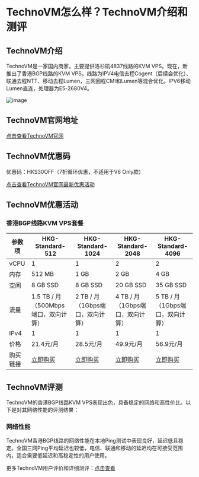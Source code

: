 # TechnoVM怎么样？TechnoVM介绍和测评

## TechnoVM介绍

TechnoVM是一家国内商家，主要提供洛杉矶4837线路的KVM VPS。现在，新推出了香港BGP线路的KVM VPS，线路为IPV4电信去程Cogent（后续会优化）、联通去程NTT、移动去程Lumen，三网回程CMI和Lumen等混合优化。IPV6移动Lumen直连，处理器为E5-2680V4。

![image](https://github.com/mb9528134/TechnoVM/assets/169513247/2e6a085b-ad49-4be2-8392-ca8af13476ee)

## TechnoVM官网地址

[点击查看TechnoVM官网](http://technovm.com/aff.php?aff=171)

## TechnoVM优惠码

优惠码：HKS30OFF（7折循环优惠，不适用于V6 Only款）

[点击查看TechnoVM官网最新优惠活动](http://technovm.com/aff.php?aff=171)

## TechnoVM优惠活动

### 香港BGP线路KVM VPS套餐

| 参数项         | HKG-Standard-512                        | HKG-Standard-1024                      | HKG-Standard-2048                      | HKG-Standard-4096                      |
|----------------|-----------------------------------------|----------------------------------------|----------------------------------------|----------------------------------------|
| vCPU           | 1                                       | 1                                      | 2                                      | 2                                      |
| 内存           | 512 MB                                  | 1 GB                                   | 2 GB                                   | 4 GB                                   |
| 空间           | 8 GB SSD                                | 8 GB SSD                               | 20 GB SSD                              | 35 GB SSD                              |
| 流量           | 1.5 TB / 月（500Mbps端口，双向计算）    | 2 TB / 月（1Gbps端口，双向计算）       | 4 TB / 月（1Gbps端口，双向计算）       | 5 TB / 月（1Gbps端口，双向计算）       |
| IPv4           | 1                                       | 1                                      | 1                                      | 1                                      |
| 价格           | 21.4元/月                               | 28.5元/月                              | 49.9元/月                              | 56.9元/月                              |
| 购买链接       | [立即购买](http://technovm.com/aff.php?aff=171&pid=25) | [立即购买](http://technovm.com/aff.php?aff=171&pid=26) | [立即购买](http://technovm.com/aff.php?aff=171&pid=28) | [立即购买](http://technovm.com/aff.php?aff=171&pid=27) |

## TechnoVM评测

TechnoVM的香港BGP线路KVM VPS表现出色，具备稳定的网络和高性价比。以下是对其网络性能的评测结果：

### 网络性能

TechnoVM香港BGP线路的网络性能在本地Ping测试中表现良好，延迟低且稳定。全国三网Ping平均延迟也较低，电信、联通和移动的延迟均在可接受范围内，适合需要低延迟和高稳定性的用户使用。

更多TechnoVM用户评价和详细测评：[点击查看](http://technovm.com/aff.php?aff=171)
